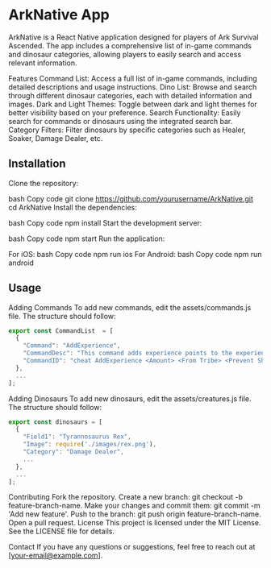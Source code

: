 # ArkNative App
ArkNative is a React Native application designed for players of Ark Survival Ascended. The app includes a comprehensive list of in-game commands and dinosaur categories, allowing players to easily search and access relevant information.

Features
Command List: Access a full list of in-game commands, including detailed descriptions and usage instructions.
Dino List: Browse and search through different dinosaur categories, each with detailed information and images.
Dark and Light Themes: Toggle between dark and light themes for better visibility based on your preference.
Search Functionality: Easily search for commands or dinosaurs using the integrated search bar.
Category Filters: Filter dinosaurs by specific categories such as Healer, Soaker, Damage Dealer, etc.

## Installation
Clone the repository:

bash
Copy code
git clone https://github.com/yourusername/ArkNative.git
cd ArkNative
Install the dependencies:

bash
Copy code
npm install
Start the development server:

bash
Copy code
npm start
Run the application:

For iOS:
bash
Copy code
npm run ios
For Android:
bash
Copy code
npm run android


## Usage
Adding Commands
To add new commands, edit the assets/commands.js file. The structure should follow:

```javascript
export const CommandList  = [
  {
    "Command": "AddExperience",
    "CommandDesc": "This command adds experience points to the experience amount of the player who executes it.",
    "CommandID": "cheat AddExperience <Amount> <From Tribe> <Prevent Sharing With Tribe (1 - only you, 2 share tribe)>"
  },
  ...
];
```
Adding Dinosaurs
To add new dinosaurs, edit the assets/creatures.js file. The structure should follow:

```javascript
export const dinosaurs = [
  {
    "Field1": "Tyrannosaurus Rex",
    "Image": require('./images/rex.png'),
    "Category": "Damage Dealer",
    ...
  },
  ...
];
```
Contributing
Fork the repository.
Create a new branch: git checkout -b feature-branch-name.
Make your changes and commit them: git commit -m 'Add new feature'.
Push to the branch: git push origin feature-branch-name.
Open a pull request.
License
This project is licensed under the MIT License. See the LICENSE file for details.

Contact
If you have any questions or suggestions, feel free to reach out at [your-email@example.com].
